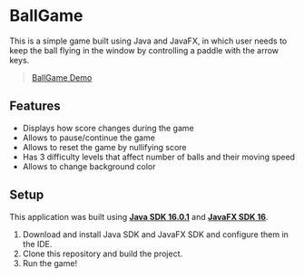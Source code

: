 BallGame
========

This is a simple game built using Java and JavaFX, in which user needs to keep the ball flying in the window by 
controlling a paddle with the arrow keys. 

<blockquote class="imgur-embed-pub" lang="en" data-id="6f7FmgK"><a href="https://imgur.com/6f7FmgK">BallGame Demo</a></blockquote><script async src="//s.imgur.com/min/embed.js" charset="utf-8"></script></a>

## Features

- Displays how score changes during the game
- Allows to pause/continue the game
- Allows to reset the game by nullifying score
- Has 3 difficulty levels that affect number of balls and their moving speed
- Allows to change background color 

## Setup

This application was built using [**Java SDK 16.0.1**](https://www.oracle.com/java/technologies/downloads/) and [**JavaFX SDK 16**](https://gluonhq.com/products/javafx/).

1. Download and install Java SDK and JavaFX SDK and configure them in the IDE. 
2. Clone this repository and build the project. 
3. Run the game!
